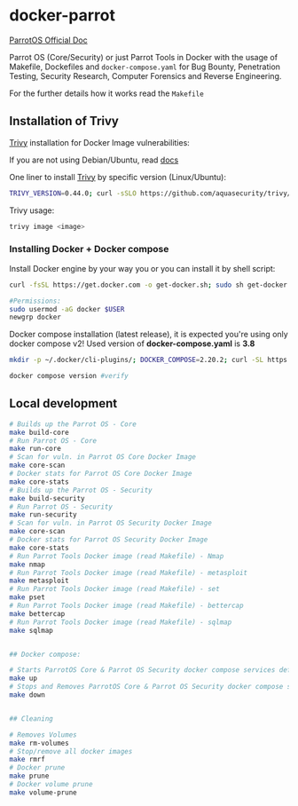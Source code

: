 # docker-parrot

[ParrotOS Official Doc](https://parrotsec.org/docs/)

Parrot OS (Core/Security) or just Parrot Tools  in Docker with the usage of Makefile, Dockefiles and `docker-compose.yaml` for Bug Bounty, Penetration Testing, Security Research, Computer Forensics and Reverse Engineering.

For the further details how it works read the `Makefile`

## Installation of Trivy

[Trivy](https://trivy.dev) installation for Docker Image vulnerabilities:

If you are not using Debian/Ubuntu, read [docs](https://aquasecurity.github.io/trivy/v0.18.3/installation/)

One liner to install [Trivy](https://trivy.dev) by specific version (Linux/Ubuntu):

```bash
TRIVY_VERSION=0.44.0; curl -sSLO https://github.com/aquasecurity/trivy/releases/download/v${TRIVY_VERSION}/trivy_${TRIVY_VERSION}_Linux-64bit.deb && sudo dpkg -i trivy_${TRIVY_VERSION}_Linux-64bit.deb
```

Trivy usage:

```bash
trivy image <image>
```

### Installing Docker + Docker compose

Install Docker engine by your way you or you can install it by shell script:

```bash
curl -fsSL https://get.docker.com -o get-docker.sh; sudo sh get-docker.sh; rm -rf get-docker.sh

#Permissions:
sudo usermod -aG docker $USER
newgrp docker
```

Docker compose installation (latest release), it is expected you're using only docker compose v2! Used version of **docker-compose.yaml** is **3.8**

```bash
mkdir -p ~/.docker/cli-plugins/; DOCKER_COMPOSE=2.20.2; curl -SL https://github.com/docker/compose/releases/download/v${DOCKER_COMPOSE}/docker-compose-linux-x86_64 -o ~/.docker/cli-plugins/docker-compose; chmod +x ~/.docker/cli-plugins/docker-compose #permission

docker compose version #verify
```

## Local development

```bash
# Builds up the Parrot OS - Core
make build-core
# Run Parrot OS - Core
make run-core
# Scan for vuln. in Parrot OS Core Docker Image
make core-scan
# Docker stats for Parrot OS Core Docker Image
make core-stats
# Builds up the Parrot OS - Security
make build-security
# Run Parrot OS - Security
make run-security
# Scan for vuln. in Parrot OS Security Docker Image
make core-scan
# Docker stats for Parrot OS Security Docker Image
make core-stats
# Run Parrot Tools Docker image (read Makefile) - Nmap
make nmap
# Run Parrot Tools Docker image (read Makefile) - metasploit 
make metasploit
# Run Parrot Tools Docker image (read Makefile) - set 
make pset
# Run Parrot Tools Docker image (read Makefile) - bettercap 
make bettercap
# Run Parrot Tools Docker image (read Makefile) - sqlmap 
make sqlmap


## Docker compose:

# Starts ParrotOS Core & Parrot OS Security docker compose services defined in docker-compose.yaml
make up
# Stops and Removes ParrotOS Core & Parrot OS Security docker compose services defined in docker-compose.yaml
make down


## Cleaning

# Removes Volumes 
make rm-volumes
# Stop/remove all docker images
make rmrf
# Docker prune
make prune
# Docker volume prune
make volume-prune
```